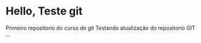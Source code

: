 # Hello, Teste git
 Primeiro repositorio do curso de git
Testando atualização do repositorio GIT
...
